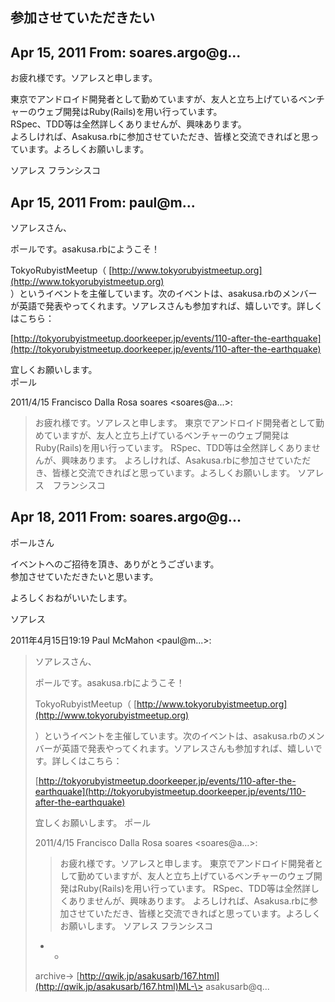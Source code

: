 ## 参加させていただきたい

## Apr 15, 2011 From: soares.argo@g...

お疲れ様です。ソアレスと申します。

東京でアンドロイド開発者として勤めていますが、友人と立ち上げているベンチャーのウェブ開発はRuby(Rails)を用い行っています。  
RSpec、TDD等は全然詳しくありませんが、興味あります。  
よろしければ、Asakusa.rbに参加させていただき、皆様と交流できればと思っています。よろしくお願いします。

ソアレス フランシスコ

## Apr 15, 2011 From: paul@m...

ソアレスさん、

ポールです。asakusa.rbにようこそ！

TokyoRubyistMeetup（ [http://www.tokyorubyistmeetup.org](http://www.tokyorubyistmeetup.org)  
）というイベントを主催しています。次のイベントは、asakusa.rbのメンバーが英語で発表やってくれます。ソアレスさんも参加すれば、嬉しいです。詳しくはこちら：

[http://tokyorubyistmeetup.doorkeeper.jp/events/110-after-the-earthquake](http://tokyorubyistmeetup.doorkeeper.jp/events/110-after-the-earthquake)

宜しくお願いします。  
ポール

2011/4/15 Francisco Dalla Rosa soares \<soares@a...\>:

> お疲れ様です。ソアレスと申します。 東京でアンドロイド開発者として勤めていますが、友人と立ち上げているベンチャーのウェブ開発はRuby(Rails)を用い行っています。 RSpec、TDD等は全然詳しくありませんが、興味あります。 よろしければ、Asakusa.rbに参加させていただき、皆様と交流できればと思っています。よろしくお願いします。 ソアレス　フランシスコ
## Apr 18, 2011 From: soares.argo@g...

ポールさん

イベントへのご招待を頂き、ありがとうございます。  
参加させていただきたいと思います。

よろしくおねがいいたします。

ソアレス

2011年4月15日19:19 Paul McMahon \<paul@m...\>:

> ソアレスさん、
> 
> ポールです。asakusa.rbにようこそ！
> 
> TokyoRubyistMeetup（ [http://www.tokyorubyistmeetup.org](http://www.tokyorubyistmeetup.org)
> 
> ）というイベントを主催しています。次のイベントは、asakusa.rbのメンバーが英語で発表やってくれます。ソアレスさんも参加すれば、嬉しいです。詳しくはこちら：
> 
> [http://tokyorubyistmeetup.doorkeeper.jp/events/110-after-the-earthquake](http://tokyorubyistmeetup.doorkeeper.jp/events/110-after-the-earthquake)
> 
> 宜しくお願いします。 ポール
> 
> 2011/4/15 Francisco Dalla Rosa soares \<soares@a...\>:
> 
> > お疲れ様です。ソアレスと申します。 東京でアンドロイド開発者として勤めていますが、友人と立ち上げているベンチャーのウェブ開発はRuby(Rails)を用い行っています。 RSpec、TDD等は全然詳しくありませんが、興味あります。 よろしければ、Asakusa.rbに参加させていただき、皆様と交流できればと思っています。よろしくお願いします。 ソアレス フランシスコ
> - -
> 
> archive-\> [http://qwik.jp/asakusarb/167.html](http://qwik.jp/asakusarb/167.html)ML-\> asakusarb@q...
